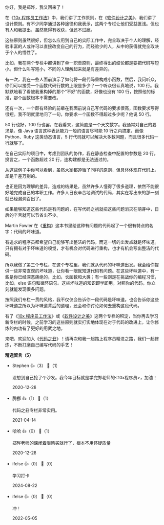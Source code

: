 你好，我是郑晔，我又回来了！

在《[10x 程序员工作法](https://time.geekbang.org/column/intro/100022301)》中，我们讲了工作原则，在《[软件设计之美](https://time.geekbang.org/column/intro/100052601)》，我们讲了设计原则。有不少同学通过各种途径和我表示，这两个专栏让他们受益匪浅。但也有人和我提出，虽然觉得有收获，但还不过瘾。

这些原则虽然很好，但怎么应用到自己的实际工作中，完全取决于个人的理解，经验丰富的人或许可以直接改变自己的行为，而经验少的人，从中的获得就完全取决于个人的悟性了。

比如，我在两个专栏中都讲到了单一职责原则，最终得出的结论都是要把代码写短小。但什么叫写短小，不同的人理解起来就是有差异的。

有一次，我在一些人面前演示了如何将一段代码重构成小函数，然后，我问听众，你们可以接受一个函数代码行数的上限是多少？一个听众很认真地说，100 行。我默默地看了看被我重构掉的那个“不好”的函数，好像也没有 100 行，按照他的标准，那个函数根本不需要改。

还有一次，一个颇有经验的前辈在我面前说自己写代码的要求很高，函数要求写得很短。我不明就里地问了一句，你要求一个函数不得超过多少呢？他说 50 行。

50 行也好，100 行也罢，在我看来，这简直是一个天文数字。我通常对自己的要求是，像 Java 语言这种表达能力一般的语言尽可能 10 行之内搞定，而像 Python、Ruby 这类动态语言，5 行代码就可以解决大多数问题，而且很多代码一行就够了。

在自己实际的项目中，考虑到团队的协作，我在静态检查中配置的参数是 20 行。换言之，一个函数超过 20 行，连构建都是无法通过的。

从这些例子中你可以看到，虽然大家都遵循了同样的原则，但具体体现在代码上，却是千差万别的。

也正是因为理解的差异，造成的结果是，虽然许多人懂得了很多道理，依然不能很好地完成自己的本职工作。许多人日夜辛苦地调试的代码，其实在写出来的那一刻就已经漏洞百出了。

如果能够知道这些代码是有问题的，在写代码之初就把这些问题消灭在萌芽中，日后的辛苦就可以节省出不少。

Martin Fowler 在《[重构](https://book.douban.com/subject/30468597/)》这本书里给这种有问题的代码起了一个很有特点的名字：代码的坏味道。

有追求的程序员都希望自己能够写出整洁的代码，而这一切的出发点就是坏味道。只有拥有对于坏味道的嗅觉，才有机会对代码进行重构，也才有机会写出整洁的代码。

所以我做了第三个专栏，在这个专栏里，我们就从代码的坏味道出发。我会给你提供一些非常直观的坏味道，让你看一眼就知道代码有问题。在这些坏味道中，有一些是你已经深恶痛绝的，比如，长函数和大类；有一些则是在挑战你的编程习惯，比如，else 语句和循环语句。这些坏味道的知识即学即用，对照你的代码，你立刻就能发现很多问题。

按照我们专栏一贯的风格，我不仅仅会告诉你一段代码是坏味道，也会告诉你这些坏味道之所以为坏味道背后的道理，还会和你讨论如何去重构这段代码。

有了《[10x 程序员工作法](https://time.geekbang.org/column/intro/100022301)》或《[软件设计之美](https://time.geekbang.org/column/intro/100052601)》这两个专栏的积淀，当你再去学习新专栏的时候，之前学习的这些原则就实打实地体现在对于代码的改进上，让你修炼的内功有了更好的用武之地。

来吧，欢迎加入《[代码之丑](https://time.geekbang.org/column/intro/100068401)》！请再次和我一起踏上程序员精进之路，我们一起修炼，不断打磨自己编写代码的手艺！
<div><strong>精选留言（5）</strong></div><ul>
<li><span>Stephen</span> 👍（3） 💬（1）<p>没想到自己抢了个沙发。我今年目标就是学完郑老师的&lt;10x程序员&gt;，加油！</p>2020-12-28</li><br/><li><span>腾挪</span> 👍（1） 💬（1）<p>代码之丑专栏非常实用。</p>2021-04-14</li><br/><li><span>哈哈</span> 👍（0） 💬（1）<p>郑晔老师的课闭着眼睛买就行了，根本不用怀疑质量</p>2020-12-28</li><br/><li><span>ifelse</span> 👍（0） 💬（0）<p>学习打卡</p>2024-08-22</li><br/><li><span>ifelse</span> 👍（0） 💬（0）<p>冲！</p>2022-05-05</li><br/>
</ul>